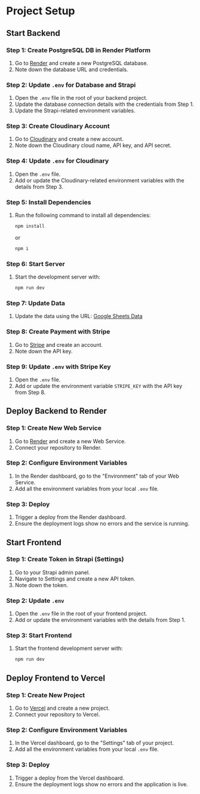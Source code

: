 # Project Setup

## Start Backend

### Step 1: Create PostgreSQL DB in Render Platform
1. Go to [Render](https://render.com/) and create a new PostgreSQL database.
2. Note down the database URL and credentials.

### Step 2: Update `.env` for Database and Strapi
1. Open the `.env` file in the root of your backend project.
2. Update the database connection details with the credentials from Step 1.
3. Update the Strapi-related environment variables.

### Step 3: Create Cloudinary Account
1. Go to [Cloudinary](https://cloudinary.com/) and create a new account.
2. Note down the Cloudinary cloud name, API key, and API secret.

### Step 4: Update `.env` for Cloudinary
1. Open the `.env` file.
2. Add or update the Cloudinary-related environment variables with the details from Step 3.

### Step 5: Install Dependencies
1. Run the following command to install all dependencies:
   ```bash
   npm install
   ```
   or
   ```bash
   npm i
   ```

### Step 6: Start Server
1. Start the development server with:
   ```bash
   npm run dev
   ```

### Step 7: Update Data
1. Update the data using the URL: [Google Sheets Data](https://docs.google.com/spreadsheets/d/1yY7Z7JRUG6-fC94TCFpfafaKboxfChsqeQJ8r-GMzvA/edit?gid=510065035#gid=510065035)

### Step 8: Create Payment with Stripe
1. Go to [Stripe](https://stripe.com/) and create an account.
2. Note down the API key.

### Step 9: Update `.env` with Stripe Key
1. Open the `.env` file.
2. Add or update the environment variable `STRIPE_KEY` with the API key from Step 8.

## Deploy Backend to Render

### Step 1: Create New Web Service
1. Go to [Render](https://render.com/) and create a new Web Service.
2. Connect your repository to Render.

### Step 2: Configure Environment Variables
1. In the Render dashboard, go to the "Environment" tab of your Web Service.
2. Add all the environment variables from your local `.env` file.

### Step 3: Deploy
1. Trigger a deploy from the Render dashboard.
2. Ensure the deployment logs show no errors and the service is running.

## Start Frontend

### Step 1: Create Token in Strapi (Settings)
1. Go to your Strapi admin panel.
2. Navigate to Settings and create a new API token.
3. Note down the token.

### Step 2: Update `.env`
1. Open the `.env` file in the root of your frontend project.
2. Add or update the environment variables with the details from Step 1.

### Step 3: Start Frontend
1. Start the frontend development server with:
   ```bash
   npm run dev
   ```

## Deploy Frontend to Vercel

### Step 1: Create New Project
1. Go to [Vercel](https://vercel.com/) and create a new project.
2. Connect your repository to Vercel.

### Step 2: Configure Environment Variables
1. In the Vercel dashboard, go to the "Settings" tab of your project.
2. Add all the environment variables from your local `.env` file.

### Step 3: Deploy
1. Trigger a deploy from the Vercel dashboard.
2. Ensure the deployment logs show no errors and the application is live.
